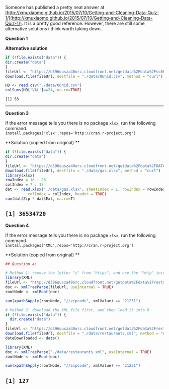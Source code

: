 Someone has published a pretty neat answer at [http://xmuxiaomo.github.io/2015/07/10/Getting-and-Cleaning-Data-Quiz-1/](http://xmuxiaomo.github.io/2015/07/10/Getting-and-Cleaning-Data-Quiz-1/). It is a pretty good reference.
However, there are still some alternative solutions i think worth taking down.

**Question 1**  

**Alternative solution**
```R
if (!file.exists("data")) {
dir.create("data")
}
fileUrl <- "https://d396qusza40orc.cloudfront.net/getdata%2Fdata%2Fss06hid.csv"
download.file(fileUrl, destfile = "./data/06hid.csv", method = "curl")

HD <- read.csv("./data/06hid.csv")
colSums(HD['VAL']==24, na.rm=TRUE)
```  
`[1] 53`

---------------
**Question 3** 

If the error message tells you there is no package `xlsx`, run the following command.  
`install.packages('xlsx',repos='http://cran.r-project.org')`   

**Solution (copied from original) **
```R
if (!file.exists("data")) {
dir.create("data")
}
fileUrl <- "https://d396qusza40orc.cloudfront.net/getdata%2Fdata%2FDATA.gov_NGAP.xlsx"
download.file(fileUrl, destfile = "./data/gas.xlsx", method = "curl")
library(xlsx)
rowIndex = 18 : 23
colIndex = 7 : 15
dat <- read.xlsx("./data/gas.xlsx", sheetIndex = 1, rowIndex = rowIndex, 
          colIndex = colIndex, header = TRUE)
sum(dat$Zip * dat$Ext, na.rm=T)
```  
`[1] 36534720`
-----------------
**Question 4** 

If the error message tells you there is no package `xlsx`, run the following command.  
`install.packages('XML',repos='http://cran.r-project.org')`   

**Solution (copied from original) **
```R
## Question 4:

# Method 1: remove the letter "s" from "https", and use the "http" instead
library(XML)
fileUrl <- "http://d396qusza40orc.cloudfront.net/getdata%2Fdata%2Frestaurants.xml"
doc <- xmlTreeParse(fileUrl, useInternal = TRUE)
rootNode <- xmlRoot(doc)

sum(xpathSApply(rootNode, "//zipcode", xmlValue) == "21231")

# Method 2: download the XML file first, and then load it into R
if (!file.exists("data")) {
  dir.create("data")
}
fileUrl <- "https://d396qusza40orc.cloudfront.net/getdata%2Fdata%2Frestaurants.xml"
download.file(fileUrl, destfile = "./data/restaurants.xml", method = "curl")
dateDownloaded <- date()

library(XML)
doc <- xmlTreeParse("./data/restaurants.xml", useInternal = TRUE)
rootNode <- xmlRoot(doc)

sum(xpathSApply(rootNode, "//zipcode", xmlValue) == "21231")
```  
`[1] 127`
-----------------